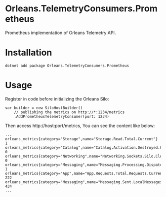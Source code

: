 # Orleans.TelemetryConsumers.Prometheus
Prometheus implementation of Orleans Telemetry API.

# Installation
    dotnet add package Orleans.TelemetryConsumers.Prometheus

# Usage
Register in code before initializing the Orleans Silo:

    var builder = new SiloHostBuilder()
        // publishing the metrics on http://*:1234/metrics
        .AddPrometheusTelemetryConsumer(port: 1234)
        
Then access http://host:port/metrics, You can see the content like below:

    ...
    orleans_metrics{category="Storage",name="Storage.Read.Total.Current"} 1
    orleans_metrics{category="Catalog",name="Catalog.Activation.Destroyed.Current"} 0
    orleans_metrics{category="Networking",name="Networking.Sockets.Silo.Closed.Current"} 0
    orleans_metrics{category="Messaging",name="Messaging.Processing.Dispatcher.Processed.Ok.Direction.Response.Current"} 1
    orleans_metrics{category="App",name="App.Requests.Total.Requests.Current"} 222
    orleans_metrics{category="Messaging",name="Messaging.Sent.LocalMessages.Current"} 434
    ...
